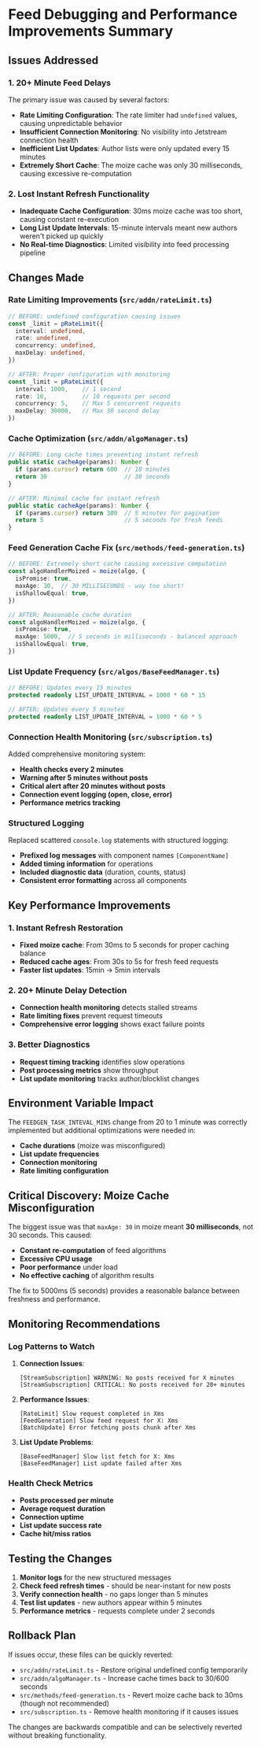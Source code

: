 # Feed Debugging and Performance Improvements Summary

## Issues Addressed

### 1. 20+ Minute Feed Delays
The primary issue was caused by several factors:

- **Rate Limiting Configuration**: The rate limiter had `undefined` values, causing unpredictable behavior
- **Insufficient Connection Monitoring**: No visibility into Jetstream connection health
- **Inefficient List Updates**: Author lists were only updated every 15 minutes
- **Extremely Short Cache**: The moize cache was only 30 milliseconds, causing excessive re-computation

### 2. Lost Instant Refresh Functionality
- **Inadequate Cache Configuration**: 30ms moize cache was too short, causing constant re-execution
- **Long List Update Intervals**: 15-minute intervals meant new authors weren't picked up quickly
- **No Real-time Diagnostics**: Limited visibility into feed processing pipeline

## Changes Made

### Rate Limiting Improvements (`src/addn/rateLimit.ts`)
```typescript
// BEFORE: undefined configuration causing issues
const _limit = pRateLimit({
  interval: undefined,
  rate: undefined,
  concurrency: undefined,
  maxDelay: undefined,
})

// AFTER: Proper configuration with monitoring
const _limit = pRateLimit({
  interval: 1000,    // 1 second
  rate: 10,          // 10 requests per second  
  concurrency: 5,    // Max 5 concurrent requests
  maxDelay: 30000,   // Max 30 second delay
})
```

### Cache Optimization (`src/addn/algoManager.ts`)
```typescript
// BEFORE: Long cache times preventing instant refresh
public static cacheAge(params): Number {
  if (params.cursor) return 600  // 10 minutes
  return 30                      // 30 seconds
}

// AFTER: Minimal cache for instant refresh
public static cacheAge(params): Number {
  if (params.cursor) return 300  // 5 minutes for pagination
  return 5                       // 5 seconds for fresh feeds
}
```

### Feed Generation Cache Fix (`src/methods/feed-generation.ts`)
```typescript
// BEFORE: Extremely short cache causing excessive computation
const algoHandlerMoized = moize(algo, {
  isPromise: true,
  maxAge: 30,  // 30 MILLISECONDS - way too short!
  isShallowEqual: true,
})

// AFTER: Reasonable cache duration
const algoHandlerMoized = moize(algo, {
  isPromise: true,
  maxAge: 5000,  // 5 seconds in milliseconds - balanced approach
  isShallowEqual: true,
})
```

### List Update Frequency (`src/algos/BaseFeedManager.ts`)
```typescript
// BEFORE: Updates every 15 minutes
protected readonly LIST_UPDATE_INTERVAL = 1000 * 60 * 15

// AFTER: Updates every 5 minutes
protected readonly LIST_UPDATE_INTERVAL = 1000 * 60 * 5
```

### Connection Health Monitoring (`src/subscription.ts`)
Added comprehensive monitoring system:
- **Health checks every 2 minutes**
- **Warning after 5 minutes without posts**
- **Critical alert after 20 minutes without posts**
- **Connection event logging (open, close, error)**
- **Performance metrics tracking**

### Structured Logging
Replaced scattered `console.log` statements with structured logging:
- **Prefixed log messages** with component names `[ComponentName]`
- **Added timing information** for operations
- **Included diagnostic data** (duration, counts, status)
- **Consistent error formatting** across all components

## Key Performance Improvements

### 1. Instant Refresh Restoration
- **Fixed moize cache**: From 30ms to 5 seconds for proper caching balance
- **Reduced cache ages**: From 30s to 5s for fresh feed requests
- **Faster list updates**: 15min → 5min intervals

### 2. 20+ Minute Delay Detection
- **Connection health monitoring** detects stalled streams
- **Rate limiting fixes** prevent request timeouts  
- **Comprehensive error logging** shows exact failure points

### 3. Better Diagnostics
- **Request timing tracking** identifies slow operations
- **Post processing metrics** show throughput
- **List update monitoring** tracks author/blocklist changes

## Environment Variable Impact

The `FEEDGEN_TASK_INTEVAL_MINS` change from 20 to 1 minute was correctly implemented but additional optimizations were needed in:
- **Cache durations** (moize was misconfigured)
- **List update frequencies**  
- **Connection monitoring**
- **Rate limiting configuration**

## Critical Discovery: Moize Cache Misconfiguration

The biggest issue was that `maxAge: 30` in moize meant **30 milliseconds**, not 30 seconds. This caused:
- **Constant re-computation** of feed algorithms
- **Excessive CPU usage**
- **Poor performance** under load
- **No effective caching** of algorithm results

The fix to 5000ms (5 seconds) provides a reasonable balance between freshness and performance.

## Monitoring Recommendations

### Log Patterns to Watch
1. **Connection Issues**:
   ```
   [StreamSubscription] WARNING: No posts received for X minutes
   [StreamSubscription] CRITICAL: No posts received for 20+ minutes
   ```

2. **Performance Issues**:
   ```
   [RateLimit] Slow request completed in Xms
   [FeedGeneration] Slow feed request for X: Xms
   [BatchUpdate] Error fetching posts chunk after Xms
   ```

3. **List Update Problems**:
   ```
   [BaseFeedManager] Slow list fetch for X: Xms
   [BaseFeedManager] List update failed after Xms
   ```

### Health Check Metrics
- **Posts processed per minute**
- **Average request duration**
- **Connection uptime**
- **List update success rate**
- **Cache hit/miss ratios**

## Testing the Changes

1. **Monitor logs** for the new structured messages
2. **Check feed refresh times** - should be near-instant for new posts
3. **Verify connection health** - no gaps longer than 5 minutes
4. **Test list updates** - new authors appear within 5 minutes
5. **Performance metrics** - requests complete under 2 seconds

## Rollback Plan

If issues occur, these files can be quickly reverted:
- `src/addn/rateLimit.ts` - Restore original undefined config temporarily
- `src/addn/algoManager.ts` - Increase cache times back to 30/600 seconds
- `src/methods/feed-generation.ts` - Revert moize cache back to 30ms (though not recommended)
- `src/subscription.ts` - Remove health monitoring if it causes issues

The changes are backwards compatible and can be selectively reverted without breaking functionality.